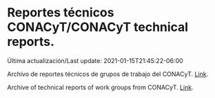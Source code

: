 # Reportes técnicos CONACyT/CONACyT technical reports.

Última actualización/Last update: 2021-01-15T21:45:22-06:00

Archivo de reportes técnicos de grupos de trabajo del CONACyT. [Link](https://coronavirus.conacyt.mx/productos/index.html).

Archive of technical reports of work groups from CONACyT. [Link](https://coronavirus.conacyt.mx/productos/index.html).
